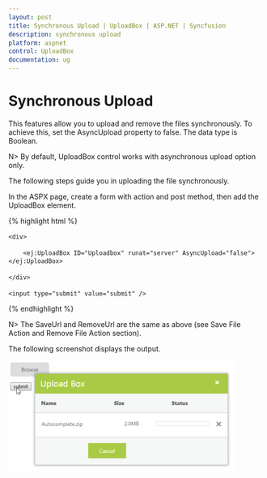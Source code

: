 ```yaml
---
layout: post
title: Synchronous Upload | UploadBox | ASP.NET | Syncfusion
description: synchronous upload 
platform: aspnet
control: UploadBox
documentation: ug
---
```


# Synchronous Upload 

This features allow you to upload and remove the files synchronously. To achieve this, set the AsyncUpload property to false. The data type is Boolean.

N> By default, UploadBox control works with asynchronous upload option only.

The following steps guide you in uploading the file synchronously.

In the ASPX page, create a form with action and post method, then add the UploadBox element.

{% highlight html %}

<form id="upload" method="post" runat="server" action="SaveFiles.ashx">

    <div>

        <ej:UploadBox ID="Uploadbox" runat="server" AsyncUpload="false"> </ej:UploadBox>

    </div>

    <input type="submit" value="submit" />

</form>

{% endhighlight %}

N> The SaveUrl and RemoveUrl are the same as above (see Save File Action and Remove File Action section).

The following screenshot displays the output.

 ![](Synchronous-Upload_images/Synchronous-Upload_img1.png)